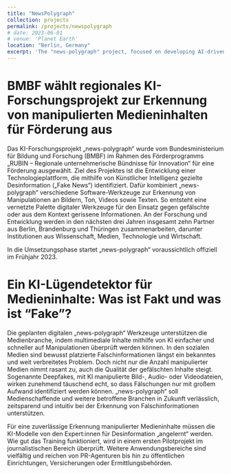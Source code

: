 ```yaml
---
title: "NewsPolygraph"
collection: projects
permalink: /projects/newspolygraph
# date: 2023-06-01
# venue: 'Planet Earth'
location: "Berlin, Germany"
excerpt: 'The "news-polygraph" project, focused on developing AI-driven technology to detect disinformation in media, has been selected for funding by the German Federal Ministry of Education and Research (BMBF).'
---
```




BMBF wählt regionales KI-Forschungsprojekt zur Erkennung von manipulierten Medieninhalten für Förderung aus
===
Das KI-Forschungsprojekt „news-polygraph“ wurde vom Bundesministerium für Bildung und Forschung (BMBF) im Rahmen des Förderprogramms „RUBIN – Regionale unternehmerische Bündnisse für Innovation“ für eine Förderung ausgewählt. Ziel des Projektes ist die Entwicklung einer Technologieplattform, die mithilfe von Künstlicher Intelligenz gezielte Desinformation („Fake News“) identifiziert. Dafür kombiniert „news-polygraph“ verschiedene Software-Werkzeuge zur Erkennung von Manipulationen an Bildern, Ton, Videos sowie Texten. So entsteht eine vernetzte Palette digitaler Werkzeuge für den Einsatz gegen gefälschte oder aus dem Kontext gerissene Informationen. An der Forschung und Entwicklung werden in den nächsten drei Jahren insgesamt zehn Partner aus Berlin, Brandenburg und Thüringen zusammenarbeiten, darunter Institutionen aus Wissenschaft, Medien, Technologie und Wirtschaft.

In die Umsetzungsphase startet „news-polygraph“ voraussichtlich offiziell im Frühjahr 2023.

Ein KI-Lügendetektor für Medieninhalte: Was ist Fakt und was ist “Fake”?
===
Die geplanten digitalen „news-polygraph“ Werkzeuge unterstützen die Medienbranche, indem multimediale Inhalte mithilfe von KI einfacher und schneller auf Manipulationen überprüft werden können. In den sozialen Medien sind bewusst platzierte Falschinformationen längst ein bekanntes und weit verbreitetes Problem. Doch nicht nur die Anzahl manipulierter Medien nimmt rasant zu, auch die Qualität der gefälschten Inhalte steigt. Sogenannte Deepfakes, mit KI manipulierte Bild-, Audio- oder Videodateien, wirken zunehmend täuschend echt, so dass Fälschungen nur mit großem Aufwand identifiziert werden können. „news-polygraph“ soll Medienschaffende und weitere betroffene Branchen in Zukunft verlässlich, zeitsparend und intuitiv bei der Erkennung von Falschinformationen unterstützen.

Für eine zuverlässige Erkennung manipulierter Medieninhalte müssen die KI-Modelle von den Expert:innen für Desinformation „angelernt“ werden. Wie gut das Training funktioniert, wird in einem ersten Pilotprojekt im journalistischen Bereich überprüft. Weitere Anwendungsbereiche sind vielfältig und reichen von PR-Agenturen bis hin zu öffentlichen Einrichtungen, Versicherungen oder Ermittlungsbehörden.
